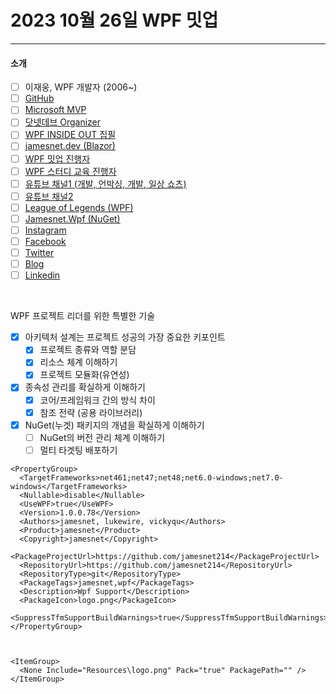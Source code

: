 # 2023 10월 26일 WPF 밋업
----

#### 소개
- [ ] 이재웅, WPF 개발자 (2006~)
- [ ] [GitHub](https://github.com/jamesnet214)
- [ ] [Microsoft MVP](https://mvp.microsoft.com/ko-KR/MVP/profile/5ca6ccaf-1cb4-ed11-b596-000d3a1ad36b)
- [ ] [닷넷데브 Organizer](https://forum.dotnetdev.kr/u/jamesnet214/summary)
- [ ] [WPF INSIDE OUT 집필](https://jamesnet.dev/books)
- [ ] [jamesnet.dev (Blazor)](https://jamesnet.dev)
- [ ] [WPF 밋업 진행자](https://github.com/jamesnet214/wpf-meetup)
- [ ] [WPF 스터디 교육 진행자](https://github.com/jamesnet214/wpf-study)
- [ ] [유튜브 채널1 (개발, 언박싱, 개발, 일상 쇼츠)](https://www.youtube.com/@jamesnet214)
- [ ] [유튜브 채널2](https://www.youtube.com/@rankinghistory_k)
- [ ] [League of Legends (WPF)](https://github.com/jamesnet214/leagueoflegends)
- [ ] [Jamesnet.Wpf (NuGet)](https://www.nuget.org/packages/Jamesnet.Wpf)
- [ ] [Instagram](https://instagram.com/jamesnet214)
- [ ] [Facebook](https://facebook.com/jamesnet214)
- [ ] [Twitter](https://twitter.com/jamesnet214)
- [ ] [Blog](https://blog.naver.com/jamesnet214)
- [ ] [Linkedin](https://www.linkedin.com/in/jamesnet214/)

<br/>

WPF 프로젝트 리더를 위한 특별한 기술

- [x] 아키텍처 설계는 프로젝트 성공의 가장 중요한 키포인트
  - [x] 프로젝트 종류와 역할 분담
  - [x] 리소스 체계 이해하기
  - [x] 프로젝트 모듈화(유연성)
- [x] 종속성 관리를 확실하게 이해하기
  - [x] 코어/프레임워크 간의 방식 차이
  - [x] 참조 전략 (공용 라이브러리)
- [x] NuGet(누겟) 패키지의 개념을 확실하게 이해하기
  - [ ] NuGet의 버전 관리 체계 이해하기
  - [ ] 멀티 타겟팅 배포하기

```
<PropertyGroup>
  <TargetFrameworks>net461;net47;net48;net6.0-windows;net7.0-windows</TargetFrameworks>
  <Nullable>disable</Nullable>
  <UseWPF>true</UseWPF>
  <Version>1.0.0.78</Version>
  <Authors>jamesnet, lukewire, vickyqu</Authors>
  <Product>jamesnet</Product>
  <Copyright>jamesnet</Copyright>
  <PackageProjectUrl>https://github.com/jamesnet214</PackageProjectUrl>
  <RepositoryUrl>https://github.com/jamesnet214</RepositoryUrl>
  <RepositoryType>git</RepositoryType>
  <PackageTags>jamesnet,wpf</PackageTags>
  <Description>Wpf Support</Description>
  <PackageIcon>logo.png</PackageIcon>
  <SuppressTfmSupportBuildWarnings>true</SuppressTfmSupportBuildWarnings>
</PropertyGroup>



<ItemGroup>
  <None Include="Resources\logo.png" Pack="true" PackagePath="" />
</ItemGroup>
```
